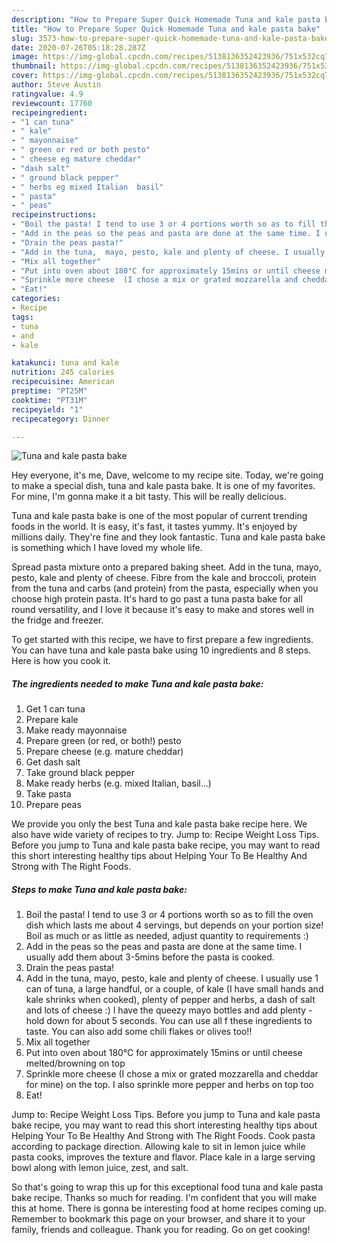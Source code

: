 ```yaml
---
description: "How to Prepare Super Quick Homemade Tuna and kale pasta bake"
title: "How to Prepare Super Quick Homemade Tuna and kale pasta bake"
slug: 3573-how-to-prepare-super-quick-homemade-tuna-and-kale-pasta-bake
date: 2020-07-26T05:18:28.287Z
image: https://img-global.cpcdn.com/recipes/5138136352423936/751x532cq70/tuna-and-kale-pasta-bake-recipe-main-photo.jpg
thumbnail: https://img-global.cpcdn.com/recipes/5138136352423936/751x532cq70/tuna-and-kale-pasta-bake-recipe-main-photo.jpg
cover: https://img-global.cpcdn.com/recipes/5138136352423936/751x532cq70/tuna-and-kale-pasta-bake-recipe-main-photo.jpg
author: Steve Austin
ratingvalue: 4.9
reviewcount: 17760
recipeingredient:
- "1 can tuna"
- " kale"
- " mayonnaise"
- " green or red or both pesto"
- " cheese eg mature cheddar"
- "dash salt"
- " ground black pepper"
- " herbs eg mixed Italian  basil"
- " pasta"
- " peas"
recipeinstructions:
- "Boil the pasta! I tend to use 3 or 4 portions worth so as to fill the oven dish which lasts me about 4 servings, but depends on your portion size! Boil as much or as little as needed, adjust quantity to requirements :)"
- "Add in the peas so the peas and pasta are done at the same time. I usually add them about 3-5mins before the pasta is cooked."
- "Drain the peas pasta!"
- "Add in the tuna,  mayo, pesto, kale and plenty of cheese. I usually use 1 can of tuna, a large handful, or a couple, of kale (I have small hands and kale shrinks when cooked), plenty of pepper and herbs, a dash of salt and lots of cheese :) I have the queezy mayo bottles and add plenty - hold down for about 5 seconds. You can use all f these ingredients to taste.  You can also add some chili flakes or olives too!!"
- "Mix all together"
- "Put into oven about 180°C for approximately 15mins or until cheese melted/browning on top"
- "Sprinkle more cheese  (I chose a mix or grated mozzarella and cheddar for mine) on the top. I also sprinkle more pepper and herbs on top too"
- "Eat!"
categories:
- Recipe
tags:
- tuna
- and
- kale

katakunci: tuna and kale 
nutrition: 245 calories
recipecuisine: American
preptime: "PT25M"
cooktime: "PT31M"
recipeyield: "1"
recipecategory: Dinner

---
```



![Tuna and kale pasta bake](https://img-global.cpcdn.com/recipes/5138136352423936/751x532cq70/tuna-and-kale-pasta-bake-recipe-main-photo.jpg)

Hey everyone, it's me, Dave, welcome to my recipe site. Today, we're going to make a special dish, tuna and kale pasta bake. It is one of my favorites. For mine, I'm gonna make it a bit tasty. This will be really delicious.

Tuna and kale pasta bake is one of the most popular of current trending foods in the world. It is easy, it's fast, it tastes yummy. It's enjoyed by millions daily. They're fine and they look fantastic. Tuna and kale pasta bake is something which I have loved my whole life.

Spread pasta mixture onto a prepared baking sheet. Add in the tuna, mayo, pesto, kale and plenty of cheese. Fibre from the kale and broccoli, protein from the tuna and carbs (and protein) from the pasta, especially when you choose high protein pasta. It&#39;s hard to go past a tuna pasta bake for all round versatility, and I love it because it&#39;s easy to make and stores well in the fridge and freezer.


To get started with this recipe, we have to first prepare a few ingredients. You can have tuna and kale pasta bake using 10 ingredients and 8 steps. Here is how you cook it.

<!--inarticleads1-->

##### The ingredients needed to make Tuna and kale pasta bake:

1. Get 1 can tuna
1. Prepare  kale
1. Make ready  mayonnaise
1. Prepare  green (or red, or both!) pesto
1. Prepare  cheese (e.g. mature cheddar)
1. Get dash salt
1. Take  ground black pepper
1. Make ready  herbs (e.g. mixed Italian,  basil...)
1. Take  pasta
1. Prepare  peas


We provide you only the best Tuna and kale pasta bake recipe here. We also have wide variety of recipes to try. Jump to: Recipe Weight Loss Tips. Before you jump to Tuna and kale pasta bake recipe, you may want to read this short interesting healthy tips about Helping Your To Be Healthy And Strong with The Right Foods. 

<!--inarticleads2-->

##### Steps to make Tuna and kale pasta bake:

1. Boil the pasta! I tend to use 3 or 4 portions worth so as to fill the oven dish which lasts me about 4 servings, but depends on your portion size! Boil as much or as little as needed, adjust quantity to requirements :)
1. Add in the peas so the peas and pasta are done at the same time. I usually add them about 3-5mins before the pasta is cooked.
1. Drain the peas pasta!
1. Add in the tuna,  mayo, pesto, kale and plenty of cheese. I usually use 1 can of tuna, a large handful, or a couple, of kale (I have small hands and kale shrinks when cooked), plenty of pepper and herbs, a dash of salt and lots of cheese :) I have the queezy mayo bottles and add plenty - hold down for about 5 seconds. You can use all f these ingredients to taste.  You can also add some chili flakes or olives too!!
1. Mix all together
1. Put into oven about 180°C for approximately 15mins or until cheese melted/browning on top
1. Sprinkle more cheese  (I chose a mix or grated mozzarella and cheddar for mine) on the top. I also sprinkle more pepper and herbs on top too
1. Eat!


Jump to: Recipe Weight Loss Tips. Before you jump to Tuna and kale pasta bake recipe, you may want to read this short interesting healthy tips about Helping Your To Be Healthy And Strong with The Right Foods. Cook pasta according to package direction. Allowing kale to sit in lemon juice while pasta cooks, improves the texture and flavor. Place kale in a large serving bowl along with lemon juice, zest, and salt. 

So that's going to wrap this up for this exceptional food tuna and kale pasta bake recipe. Thanks so much for reading. I'm confident that you will make this at home. There is gonna be interesting food at home recipes coming up. Remember to bookmark this page on your browser, and share it to your family, friends and colleague. Thank you for reading. Go on get cooking!
